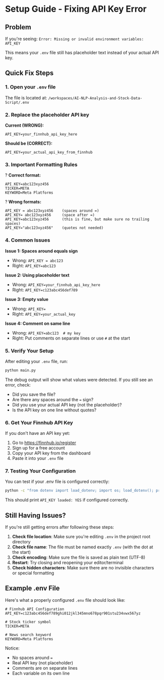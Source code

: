 # Setup Guide - Fixing API Key Error

## Problem
If you're seeing: `Error: Missing or invalid environment variables: API_KEY`

This means your `.env` file still has placeholder text instead of your actual API key.

## Quick Fix Steps

### 1. Open your `.env` file
The file is located at: `/workspaces/AI-NLP-Analysis-and-Stock-Data-Script/.env`

### 2. Replace the placeholder API key

**Current (WRONG):**
```
API_KEY=your_finnhub_api_key_here
```

**Should be (CORRECT):**
```
API_KEY=your_actual_api_key_from_finnhub
```

### 3. Important Formatting Rules

? **Correct format:**
```
API_KEY=abc123xyz456
TICKER=META
KEYWORD=Meta Platforms
```

? **Wrong formats:**
```
API_KEY = abc123xyz456    (spaces around =)
API_KEY= abc123xyz456     (space after =)
API_KEY=abc123xyz456      (this is fine, but make sure no trailing spaces)
API_KEY="abc123xyz456"    (quotes not needed)
```

### 4. Common Issues

**Issue 1: Spaces around equals sign**
- Wrong: `API_KEY = abc123`
- Right: `API_KEY=abc123`

**Issue 2: Using placeholder text**
- Wrong: `API_KEY=your_finnhub_api_key_here`
- Right: `API_KEY=c123abc456def789`

**Issue 3: Empty value**
- Wrong: `API_KEY=`
- Right: `API_KEY=your_actual_key`

**Issue 4: Comment on same line**
- Wrong: `API_KEY=abc123  # my key`
- Right: Put comments on separate lines or use `#` at the start

### 5. Verify Your Setup

After editing your `.env` file, run:
```bash
python main.py
```

The debug output will show what values were detected. If you still see an error, check:
- Did you save the file?
- Are there any spaces around the `=` sign?
- Did you use your actual API key (not the placeholder)?
- Is the API key on one line without quotes?

### 6. Get Your Finnhub API Key

If you don't have an API key yet:
1. Go to https://finnhub.io/register
2. Sign up for a free account
3. Copy your API key from the dashboard
4. Paste it into your `.env` file

### 7. Testing Your Configuration

You can test if your .env file is configured correctly:

```bash
python -c "from dotenv import load_dotenv; import os; load_dotenv(); print('API_KEY loaded:', 'YES' if os.getenv('API_KEY') and not os.getenv('API_KEY').startswith('your_') else 'NO')"
```

This should print `API_KEY loaded: YES` if configured correctly.

## Still Having Issues?

If you're still getting errors after following these steps:

1. **Check file location**: Make sure you're editing `.env` in the project root directory
2. **Check file name**: The file must be named exactly `.env` (with the dot at the start)
3. **Check encoding**: Make sure the file is saved as plain text (UTF-8)
4. **Restart**: Try closing and reopening your editor/terminal
5. **Check hidden characters**: Make sure there are no invisible characters or special formatting

## Example .env File

Here's what a properly configured `.env` file should look like:

```
# Finnhub API Configuration
API_KEY=c123abc456def789ghi012jkl345mno678pqr901stu234vwx567yz

# Stock ticker symbol
TICKER=META

# News search keyword
KEYWORD=Meta Platforms
```

Notice:
- No spaces around `=`
- Real API key (not placeholder)
- Comments are on separate lines
- Each variable on its own line
